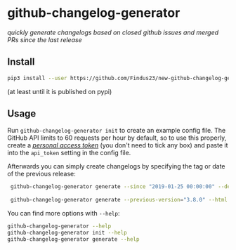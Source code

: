 # github-changelog-generator

*quickly generate changelogs based on closed github issues and merged PRs since the last release*

## Install

```bash
pip3 install --user https://github.com/Findus23/new-github-changelog-generator/archive/master.zip
```
(at least until it is published on pypi)

## Usage

Run `github-changelog-generator init` to create an example config file.
The GitHub API limits to 60 requests per hour by default, so to use this properly, create a [*personal access token*](https://github.com/settings/tokens) (you don't need to tick any box) and paste it into the `api_token` setting in the config file.

Afterwards you can simply create changelogs by specifying the tag or date of the previous release:

```bash
 github-changelog-generator generate --since "2019-01-25 00:00:00" --debian-changelog
 
 github-changelog-generator generate --previous-version="3.8.0" --html
 ```
 
 You can find more options with `--help`:
 
 ```bash
 github-changelog-generator --help
 github-changelog-generator init --help
 github-changelog-generator generate --help
 ```